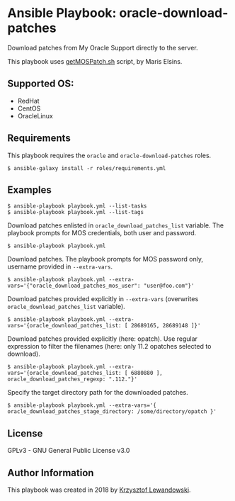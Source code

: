 Ansible Playbook: oracle-download-patches
=========================================

Download patches from My Oracle Support directly to the server.

This playbook uses [getMOSPatch.sh](https://github.com/MarisElsins/TOOLS/blob/master/Shell/getMOSPatch.sh) script, by Maris Elsins.


Supported OS:
-------------
* RedHat
* CentOS
* OracleLinux

Requirements
------------

This playbook requires the `oracle` and `oracle-download-patches` roles.

`$ ansible-galaxy install -r roles/requirements.yml`

Examples
--------

    $ ansible-playbook playbook.yml --list-tasks
    $ ansible-playbook playbook.yml --list-tags

Download patches enlisted in `oracle_download_patches_list` variable. The playbook prompts for MOS credentials, both user and password.

    $ ansible-playbook playbook.yml

Download patches. The playbook prompts for MOS password only, username provided in `--extra-vars`.

    $ ansible-playbook playbook.yml --extra-vars='{"oracle_download_patches_mos_user": "user@foo.com"}'

Download patches provided explicitly in `--extra-vars` (overwrites `oracle_download_patches_list` variable).

    $ ansible-playbook playbook.yml --extra-vars='{oracle_download_patches_list: [ 28689165, 28689148 ]}'

Download patches provided explicitly (here: opatch). Use regular expression to filter the filenames (here: only 11.2 opatches selected to download).

    $ ansible-playbook playbook.yml --extra-vars='{oracle_download_patches_list: [ 6880880 ], oracle_download_patches_regexp: ".112."}'

Specify the target directory path for the downloaded patches.

    $ ansible-playbook playbook.yml --extra-vars='{ oracle_download_patches_stage_directory: /some/directory/opatch }'


License
-------

GPLv3 - GNU General Public License v3.0

Author Information
------------------

This playbook was created in 2018 by [Krzysztof Lewandowski](mailto:Krzysztof.Lewandowski@fastmail.fm).

